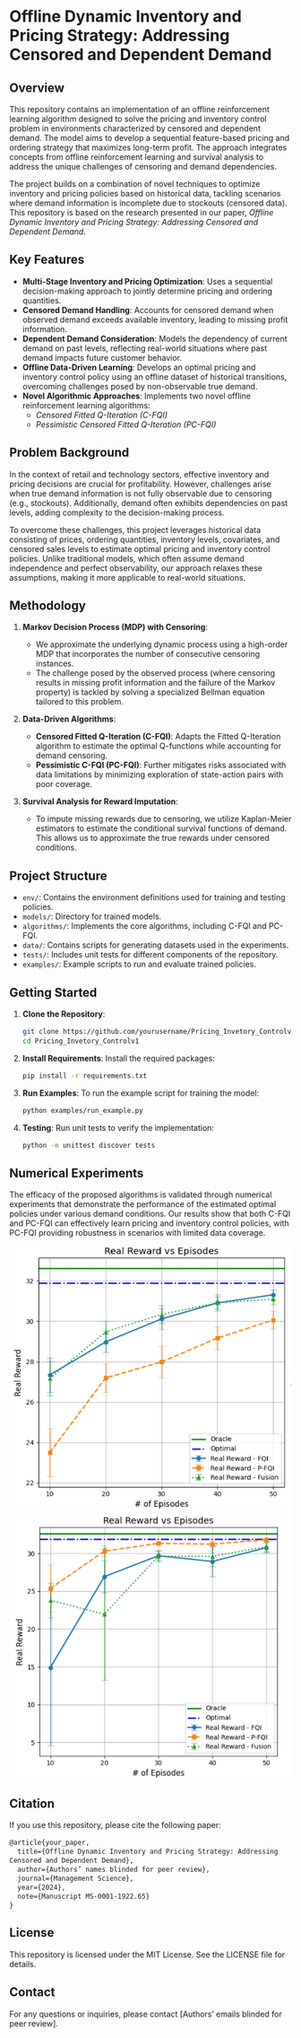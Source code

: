 # Offline Dynamic Inventory and Pricing Strategy: Addressing Censored and Dependent Demand

## Overview

This repository contains an implementation of an offline reinforcement learning algorithm designed to solve the pricing and inventory control problem in environments characterized by censored and dependent demand. The model aims to develop a sequential feature-based pricing and ordering strategy that maximizes long-term profit. The approach integrates concepts from offline reinforcement learning and survival analysis to address the unique challenges of censoring and demand dependencies.

The project builds on a combination of novel techniques to optimize inventory and pricing policies based on historical data, tackling scenarios where demand information is incomplete due to stockouts (censored data). This repository is based on the research presented in our paper, *Offline Dynamic Inventory and Pricing Strategy: Addressing Censored and Dependent Demand*.

## Key Features

- **Multi-Stage Inventory and Pricing Optimization**: Uses a sequential decision-making approach to jointly determine pricing and ordering quantities.
- **Censored Demand Handling**: Accounts for censored demand when observed demand exceeds available inventory, leading to missing profit information.
- **Dependent Demand Consideration**: Models the dependency of current demand on past levels, reflecting real-world situations where past demand impacts future customer behavior.
- **Offline Data-Driven Learning**: Develops an optimal pricing and inventory control policy using an offline dataset of historical transitions, overcoming challenges posed by non-observable true demand.
- **Novel Algorithmic Approaches**: Implements two novel offline reinforcement learning algorithms:
  - *Censored Fitted Q-Iteration (C-FQI)*
  - *Pessimistic Censored Fitted Q-Iteration (PC-FQI)*

## Problem Background

In the context of retail and technology sectors, effective inventory and pricing decisions are crucial for profitability. However, challenges arise when true demand information is not fully observable due to censoring (e.g., stockouts). Additionally, demand often exhibits dependencies on past levels, adding complexity to the decision-making process.

To overcome these challenges, this project leverages historical data consisting of prices, ordering quantities, inventory levels, covariates, and censored sales levels to estimate optimal pricing and inventory control policies. Unlike traditional models, which often assume demand independence and perfect observability, our approach relaxes these assumptions, making it more applicable to real-world situations.

## Methodology

1. **Markov Decision Process (MDP) with Censoring**:
   - We approximate the underlying dynamic process using a high-order MDP that incorporates the number of consecutive censoring instances.
   - The challenge posed by the observed process (where censoring results in missing profit information and the failure of the Markov property) is tackled by solving a specialized Bellman equation tailored to this problem.

2. **Data-Driven Algorithms**:
   - **Censored Fitted Q-Iteration (C-FQI)**: Adapts the Fitted Q-Iteration algorithm to estimate the optimal Q-functions while accounting for demand censoring.
   - **Pessimistic C-FQI (PC-FQI)**: Further mitigates risks associated with data limitations by minimizing exploration of state-action pairs with poor coverage.

3. **Survival Analysis for Reward Imputation**:
   - To impute missing rewards due to censoring, we utilize Kaplan-Meier estimators to estimate the conditional survival functions of demand. This allows us to approximate the true rewards under censored conditions.

## Project Structure

- `env/`: Contains the environment definitions used for training and testing policies.
- `models/`: Directory for trained models.
- `algorithms/`: Implements the core algorithms, including C-FQI and PC-FQI.
- `data/`: Contains scripts for generating datasets used in the experiments.
- `tests/`: Includes unit tests for different components of the repository.
- `examples/`: Example scripts to run and evaluate trained policies.

## Getting Started

1. **Clone the Repository**:
   ```bash
   git clone https://github.com/yourusername/Pricing_Invetory_Controlv1.git
   cd Pricing_Invetory_Controlv1
   ```

2. **Install Requirements**:
   Install the required packages:
   ```bash
   pip install -r requirements.txt
   ```

3. **Run Examples**:
   To run the example script for training the model:
   ```bash
   python examples/run_example.py
   ```

4. **Testing**:
   Run unit tests to verify the implementation:
   ```bash
   python -m unittest discover tests
   ```

## Numerical Experiments

The efficacy of the proposed algorithms is validated through numerical experiments that demonstrate the performance of the estimated optimal policies under various demand conditions. Our results show that both C-FQI and PC-FQI can effectively learn pricing and inventory control policies, with PC-FQI providing robustness in scenarios with limited data coverage.

![Scenerio: uniform behaviour polcy](plots_paper/fqi.png)
![Scenerio: optimal behaviour polcy](plots_paper/pessimism.png)

## Citation

If you use this repository, please cite the following paper:

```
@article{your_paper,
  title={Offline Dynamic Inventory and Pricing Strategy: Addressing Censored and Dependent Demand},
  author={Authors’ names blinded for peer review},
  journal={Management Science},
  year={2024},
  note={Manuscript MS-0001-1922.65}
}
```

## License

This repository is licensed under the MIT License. See the LICENSE file for details.

## Contact

For any questions or inquiries, please contact [Authors’ emails blinded for peer review].

